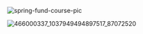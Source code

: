 
![spring-fund-course-pic](https://github.com/user-attachments/assets/557ff662-7166-4975-85cc-08ffafdc9175)


![466000337_1037949494897517_87072520](https://github.com/user-attachments/assets/b9f02400-672c-445b-b414-a311f15cce18)
